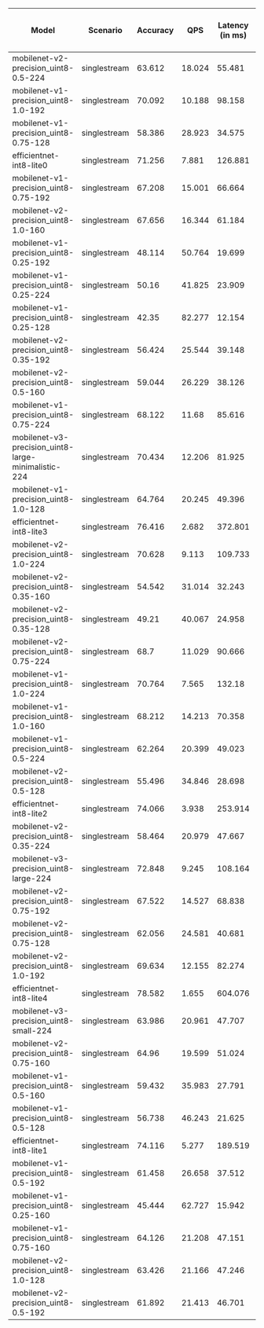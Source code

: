 | Model                                               | Scenario     |   Accuracy |    QPS |   Latency (in ms) | Power Efficiency (in samples/J)   |
|-----------------------------------------------------|--------------|------------|--------|-------------------|-----------------------------------|
| mobilenet-v2-precision_uint8-0.5-224                | singlestream |     63.612 | 18.024 |            55.481 |                                   |
| mobilenet-v1-precision_uint8-1.0-192                | singlestream |     70.092 | 10.188 |            98.158 |                                   |
| mobilenet-v1-precision_uint8-0.75-128               | singlestream |     58.386 | 28.923 |            34.575 |                                   |
| efficientnet-int8-lite0                             | singlestream |     71.256 |  7.881 |           126.881 |                                   |
| mobilenet-v1-precision_uint8-0.75-192               | singlestream |     67.208 | 15.001 |            66.664 |                                   |
| mobilenet-v2-precision_uint8-1.0-160                | singlestream |     67.656 | 16.344 |            61.184 |                                   |
| mobilenet-v1-precision_uint8-0.25-192               | singlestream |     48.114 | 50.764 |            19.699 |                                   |
| mobilenet-v1-precision_uint8-0.25-224               | singlestream |     50.16  | 41.825 |            23.909 |                                   |
| mobilenet-v1-precision_uint8-0.25-128               | singlestream |     42.35  | 82.277 |            12.154 |                                   |
| mobilenet-v2-precision_uint8-0.35-192               | singlestream |     56.424 | 25.544 |            39.148 |                                   |
| mobilenet-v2-precision_uint8-0.5-160                | singlestream |     59.044 | 26.229 |            38.126 |                                   |
| mobilenet-v1-precision_uint8-0.75-224               | singlestream |     68.122 | 11.68  |            85.616 |                                   |
| mobilenet-v3-precision_uint8-large-minimalistic-224 | singlestream |     70.434 | 12.206 |            81.925 |                                   |
| mobilenet-v1-precision_uint8-1.0-128                | singlestream |     64.764 | 20.245 |            49.396 |                                   |
| efficientnet-int8-lite3                             | singlestream |     76.416 |  2.682 |           372.801 |                                   |
| mobilenet-v2-precision_uint8-1.0-224                | singlestream |     70.628 |  9.113 |           109.733 |                                   |
| mobilenet-v2-precision_uint8-0.35-160               | singlestream |     54.542 | 31.014 |            32.243 |                                   |
| mobilenet-v2-precision_uint8-0.35-128               | singlestream |     49.21  | 40.067 |            24.958 |                                   |
| mobilenet-v2-precision_uint8-0.75-224               | singlestream |     68.7   | 11.029 |            90.666 |                                   |
| mobilenet-v1-precision_uint8-1.0-224                | singlestream |     70.764 |  7.565 |           132.18  |                                   |
| mobilenet-v1-precision_uint8-1.0-160                | singlestream |     68.212 | 14.213 |            70.358 |                                   |
| mobilenet-v1-precision_uint8-0.5-224                | singlestream |     62.264 | 20.399 |            49.023 |                                   |
| mobilenet-v2-precision_uint8-0.5-128                | singlestream |     55.496 | 34.846 |            28.698 |                                   |
| efficientnet-int8-lite2                             | singlestream |     74.066 |  3.938 |           253.914 |                                   |
| mobilenet-v2-precision_uint8-0.35-224               | singlestream |     58.464 | 20.979 |            47.667 |                                   |
| mobilenet-v3-precision_uint8-large-224              | singlestream |     72.848 |  9.245 |           108.164 |                                   |
| mobilenet-v2-precision_uint8-0.75-192               | singlestream |     67.522 | 14.527 |            68.838 |                                   |
| mobilenet-v2-precision_uint8-0.75-128               | singlestream |     62.056 | 24.581 |            40.681 |                                   |
| mobilenet-v2-precision_uint8-1.0-192                | singlestream |     69.634 | 12.155 |            82.274 |                                   |
| efficientnet-int8-lite4                             | singlestream |     78.582 |  1.655 |           604.076 |                                   |
| mobilenet-v3-precision_uint8-small-224              | singlestream |     63.986 | 20.961 |            47.707 |                                   |
| mobilenet-v2-precision_uint8-0.75-160               | singlestream |     64.96  | 19.599 |            51.024 |                                   |
| mobilenet-v1-precision_uint8-0.5-160                | singlestream |     59.432 | 35.983 |            27.791 |                                   |
| mobilenet-v1-precision_uint8-0.5-128                | singlestream |     56.738 | 46.243 |            21.625 |                                   |
| efficientnet-int8-lite1                             | singlestream |     74.116 |  5.277 |           189.519 |                                   |
| mobilenet-v1-precision_uint8-0.5-192                | singlestream |     61.458 | 26.658 |            37.512 |                                   |
| mobilenet-v1-precision_uint8-0.25-160               | singlestream |     45.444 | 62.727 |            15.942 |                                   |
| mobilenet-v1-precision_uint8-0.75-160               | singlestream |     64.126 | 21.208 |            47.151 |                                   |
| mobilenet-v2-precision_uint8-1.0-128                | singlestream |     63.426 | 21.166 |            47.246 |                                   |
| mobilenet-v2-precision_uint8-0.5-192                | singlestream |     61.892 | 21.413 |            46.701 |                                   |